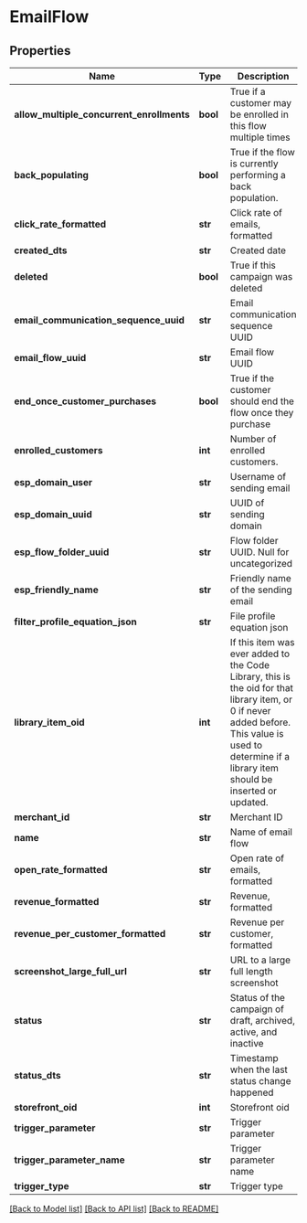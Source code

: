 # EmailFlow

## Properties
Name | Type | Description | Notes
------------ | ------------- | ------------- | -------------
**allow_multiple_concurrent_enrollments** | **bool** | True if a customer may be enrolled in this flow multiple times | [optional] 
**back_populating** | **bool** | True if the flow is currently performing a back population. | [optional] 
**click_rate_formatted** | **str** | Click rate of emails, formatted | [optional] 
**created_dts** | **str** | Created date | [optional] 
**deleted** | **bool** | True if this campaign was deleted | [optional] 
**email_communication_sequence_uuid** | **str** | Email communication sequence UUID | [optional] 
**email_flow_uuid** | **str** | Email flow UUID | [optional] 
**end_once_customer_purchases** | **bool** | True if the customer should end the flow once they purchase | [optional] 
**enrolled_customers** | **int** | Number of enrolled customers. | [optional] 
**esp_domain_user** | **str** | Username of sending email | [optional] 
**esp_domain_uuid** | **str** | UUID of sending domain | [optional] 
**esp_flow_folder_uuid** | **str** | Flow folder UUID.  Null for uncategorized | [optional] 
**esp_friendly_name** | **str** | Friendly name of the sending email | [optional] 
**filter_profile_equation_json** | **str** | File profile equation json | [optional] 
**library_item_oid** | **int** | If this item was ever added to the Code Library, this is the oid for that library item, or 0 if never added before.  This value is used to determine if a library item should be inserted or updated. | [optional] 
**merchant_id** | **str** | Merchant ID | [optional] 
**name** | **str** | Name of email flow | [optional] 
**open_rate_formatted** | **str** | Open rate of emails, formatted | [optional] 
**revenue_formatted** | **str** | Revenue, formatted | [optional] 
**revenue_per_customer_formatted** | **str** | Revenue per customer, formatted | [optional] 
**screenshot_large_full_url** | **str** | URL to a large full length screenshot | [optional] 
**status** | **str** | Status of the campaign of draft, archived, active, and inactive | [optional] 
**status_dts** | **str** | Timestamp when the last status change happened | [optional] 
**storefront_oid** | **int** | Storefront oid | [optional] 
**trigger_parameter** | **str** | Trigger parameter | [optional] 
**trigger_parameter_name** | **str** | Trigger parameter name | [optional] 
**trigger_type** | **str** | Trigger type | [optional] 

[[Back to Model list]](../README.md#documentation-for-models) [[Back to API list]](../README.md#documentation-for-api-endpoints) [[Back to README]](../README.md)


